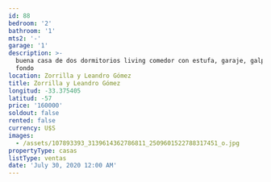 ```yaml
---
id: 88
bedroom: '2'
bathroom: '1'
mts2: '-'
garage: '1'
description: >-
  buena casa de dos dormitorios living comedor con estufa, garaje, galpón y gran
  fondo
location: Zorrilla y Leandro Gómez
title: Zorrilla y Leandro Gómez
longitud: -33.375405
latitud: -57
price: '160000'
soldout: false
rented: false
currency: U$S
images:
  - /assets/107893393_3139614362786811_2509601522788317451_o.jpg
propertyType: casas
listType: ventas
date: 'July 30, 2020 12:00 AM'
---
```


